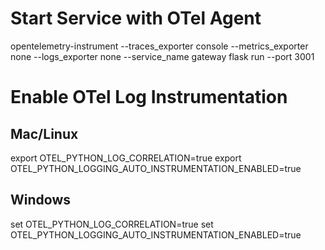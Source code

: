 # Start Service with OTel Agent
opentelemetry-instrument --traces_exporter console --metrics_exporter none --logs_exporter none --service_name gateway flask run --port 3001

# Enable OTel Log Instrumentation

## Mac/Linux
export OTEL_PYTHON_LOG_CORRELATION=true
export OTEL_PYTHON_LOGGING_AUTO_INSTRUMENTATION_ENABLED=true

## Windows
set OTEL_PYTHON_LOG_CORRELATION=true
set OTEL_PYTHON_LOGGING_AUTO_INSTRUMENTATION_ENABLED=true